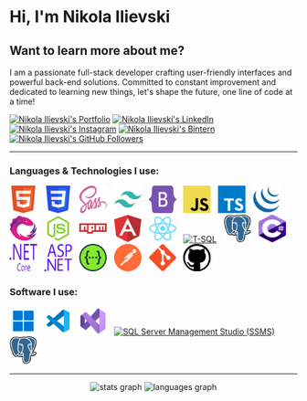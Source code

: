 # Hi, I'm Nikola Ilievski

## Want to learn more about me?

I am a passionate full-stack developer crafting user-friendly interfaces and powerful back-end solutions. Committed to constant improvement and dedicated to learning new things, let's shape the future, one line of code at a time!

[![Nikola Ilievski's Portfolio](https://img.shields.io/badge/Portfolio-Access%20Website-9e1919?style=flat&logo=carrd&logoColor=white&link=https://nikola-ilievski.netlify.app/)](https://nikola-ilievski.netlify.app/)
[![Nikola Ilievski's LinkedIn](https://img.shields.io/badge/-LinkedIn-0077B5?style=flat&logo=Linkedin&logoColor=white&link=https://www.linkedin.com/in/nikola-ilievski7/)](https://www.linkedin.com/in/nikola-ilievski7/)
[![Nikola Ilievski's Instagram](https://img.shields.io/badge/-Instagram-DD2A7B?style=flat&logo=Instagram&logoColor=white&link=https://www.instagram.com/niko_ilievski/)](https://www.instagram.com/niko_ilievski/)
[![Nikola Ilievski's Bintern](https://img.shields.io/badge/-Bintern-FA8127?style=flat&logo=bookalope&logoColor=white&link=https://bintern.com/en/student/public/profile/bmlrb2xhaWxpZXZza2k0MjFAZ21haWwuY29t)](https://bintern.com/en/student/public/profile/bmlrb2xhaWxpZXZza2k0MjFAZ21haWwuY29t)
[![Nikola Ilievski's GitHub Followers](https://img.shields.io/github/followers/Biohazardx44?label=Follow&style=social)](https://github.com/Biohazardx44)

---

### Languages & Technologies I use:

<div>
	<a href="https://developer.mozilla.org/en-US/docs/Web/HTML" target="_blank" rel="noopener noreferrer">
	  <img width="48" height="48" src="./icons/html.svg" alt="HTML" title="HTML"/></a>
	  <img width="5" />
	<a href="https://developer.mozilla.org/en-US/docs/Web/CSS" target="_blank" rel="noopener noreferrer">
	  <img width="48" height="48" src="./icons/css.svg" alt="CSS" title="CSS"/></a>
	  <img width="5" />
	<a href="https://sass-lang.com/" target="_blank" rel="noopener noreferrer">
	  <img width="48" height="48" src="./icons/sass.svg" alt="Sass & SCSS" title="Sass & SCSS"/></a>
	  <img width="5" />
	<a href="https://tailwindcss.com/" target="_blank" rel="noopener noreferrer">
	  <img width="48" height="48" src="./icons/tailwind.svg" alt="Tailwind CSS" title="Tailwind CSS"/></a>
	  <img width="5" />
	<a href="https://getbootstrap.com/" target="_blank" rel="noopener noreferrer">
	  <img width="48" height="48" src="./icons/bootstrap.svg" alt="Bootstrap" title="Bootstrap"/></a>
	  <img width="5" />
	<a href="https://developer.mozilla.org/en-US/docs/Web/JavaScript" target="_blank" rel="noopener noreferrer">
	  <img width="48" height="48" src="./icons/javascript.svg" alt="JavaScript" title="JavaScript"/></a>
	  <img width="5" />
	<a href="https://www.typescriptlang.org/" target="_blank" rel="noopener noreferrer">
	  <img width="48" height="48" src="./icons/typescript.svg" alt="TypeScript" title="TypeScript"/></a>
	  <img width="5" />
    <a href="https://jquery.com/" target="_blank" rel="noopener noreferrer">
	  <img width="48" height="48" src="./icons/jquery.svg" alt="jQuery" title="jQuery"/></a>
	  <img width="5" />
	<a href="https://rxjs.dev/" target="_blank" rel="noopener noreferrer">
	  <img width="48" height="48" src="./icons/rxjs.svg" alt="RxJS" title="RxJS"/></a>
	  <img width="5" />
	<a href="https://nodejs.org/en" target="_blank" rel="noopener noreferrer">
	  <img width="48" height="48" src="./icons/nodejs.svg" alt="NodeJS" title="NodeJS"/></a>
	  <img width="5" />
	<a href="https://www.npmjs.com/" target="_blank" rel="noopener noreferrer">
	  <img width="48" height="48" src="./icons/npm.svg" alt="npm" title="npm"/></a>
	  <img width="5" />
	<a href="https://angular.io/" target="_blank" rel="noopener noreferrer">
	  <img width="48" height="48" src="./icons/angular.svg" alt="Angular" title="Angular"/></a>
	  <img width="5" />
	<a href="https://react.dev/" target="_blank" rel="noopener noreferrer">
	  <img width="48" height="48" src="./icons/react.svg" alt="React & React Native" title="React & React Native"/></a>
	  <img width="5" />
	<a href="https://www.microsoft.com/en-us/sql-server/sql-server-downloads" target="_blank" rel="noopener noreferrer">
	  <img width="48" height="48" src="./icons/tsql.ico" alt="T-SQL" title="T-SQL"/></a>
	  <img width="5" />
    <a href="https://www.postgresql.org/" target="_blank" rel="noopener noreferrer">
	  <img width="48" height="48" src="./icons/postgresql.svg" alt="PostgreSQL" title="PostgreSQL"/></a>
	  <img width="5" />
	<a href="https://learn.microsoft.com/en-us/dotnet/csharp/" target="_blank" rel="noopener noreferrer">
	  <img width="48" height="48" src="./icons/csharp.svg" alt="C-Sharp" title="C-Sharp"/></a>
	  <img width="5" />
	<a href="https://dotnet.microsoft.com/en-us/download/dotnet" target="_blank" rel="noopener noreferrer">
	  <img width="48" height="48" src="./icons/netcore.svg" alt=".NET Core" title=".NET Core"/></a>
	  <img width="5" />
	<a href="https://dotnet.microsoft.com/en-us/apps/aspnet" target="_blank" rel="noopener noreferrer">
	  <img width="48" height="48" src="./icons/aspnetcore.svg" alt="ASP.NET MVC & Web API" title="ASP.NET MVC & Web API"/></a>
	  <img width="5" />
	<a href="https://swagger.io/" target="_blank" rel="noopener noreferrer">
	  <img width="48" height="48" src="./icons/swagger.svg" alt="Swagger" title="Swagger"/></a>
	  <img width="5" />
    <a href="https://www.postman.com/" target="_blank" rel="noopener noreferrer">
	  <img width="48" height="48" src="./icons/postman.svg" alt="Postman" title="Postman"/></a>
	  <img width="5" />
	<a href="https://git-scm.com/" target="_blank" rel="noopener noreferrer">
	  <img width="48" height="48" src="./icons/git.svg" alt="Git" title="Git"/></a>
	  <img width="5" />
	<a href="https://github.com/" target="_blank" rel="noopener noreferrer">
	  <img width="48" height="48" src="./icons/github.svg" alt="GitHub" title="GitHub"/></a>
</div>

### Software I use:

<div>
	<a href="https://www.microsoft.com/en-us/windows/?r=1" target="_blank" rel="noopener noreferrer">
	  <img width="48" height="48" src="./icons/windows.svg" alt="Windows" title="Windows"/></a>
	  <img width="5" />
	<a href="https://code.visualstudio.com/" target="_blank" rel="noopener noreferrer">
	  <img width="48" height="48" src="./icons/visualstudiocode.svg" alt="Visual Studio Code" title="Visual Studio Code"/></a>
	  <img width="5" />
    <a href="https://visualstudio.microsoft.com/downloads/" target="_blank" rel="noopener noreferrer">
	  <img width="48" height="48" src="./icons/visualstudio.svg" alt="Visual Studio" title="Visual Studio"/></a>
	  <img width="5" />
	<a href="https://learn.microsoft.com/en-us/sql/ssms/download-sql-server-management-studio-ssms?view=sql-server-ver16" target="_blank" rel="noopener noreferrer">
	  <img width="48" height="48" src="./icons/ssms.ico" alt="SQL Server Management Studio (SSMS)" title="SQL Server Management Studio (SSMS)"/></a>
	  <img width="5" />
	<a href="https://www.pgadmin.org/download/" target="_blank" rel="noopener noreferrer">
	  <img width="48" height="48" src="./icons/postgresql.svg" alt="pgAdmin 4" title="pgAdmin 4"/></a>
</div>

---

<div align="center">
  <img src="https://github-readme-stats.vercel.app/api?username=Biohazardx44&show_icons=true&title_color=f01818&icon_color=910a0a&text_color=c3c3c3&bg_color=202020&count_private=true" width="55%" alt="stats graph" />
  <img src="https://github-readme-stats.vercel.app/api/top-langs/?username=Biohazardx44&show_icons=true&title_color=f01818&icon_color=910a0a&text_color=c3c3c3&bg_color=202020&count_private=true&layout=compact&exclude_repo=Homework-SQL" width="42%" alt="languages graph" />
</div>